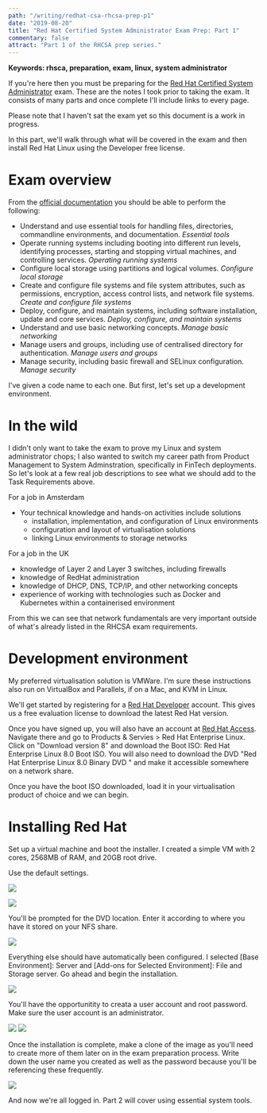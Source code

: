 ```yaml
---
path: "/writing/redhat-csa-rhcsa-prep-p1"
date: "2019-08-20"
title: "Red Hat Certified System Administrator Exam Prep: Part 1"
commentary: false
attract: "Part 1 of the RHCSA prep series."
---
```

**Keywords: rhsca, preparation, exam, linux, system administrator**

If you're here then you must be preparing for the [Red Hat Certified System Administrator](https://www.redhat.com/en/services/training/ex200-red-hat-certified-system-administrator-rhcsa-exam) exam.  These are the notes I took prior to taking the exam.  It consists of many parts and once complete I'll include links to every page.

Please note that I haven't sat the exam yet so this document is a work in progress.

In this part, we'll walk through what will be covered in the exam and then install Red Hat Linux using the Developer free license.

# Exam overview
From the [official documentation](https://www.redhat.com/en/services/certification/rhcsa) you should be able to perform the following:
* Understand and use essential tools for handling files, directories, commandline environments, and documentation. *Essential tools*
* Operate running systems including booting into different run levels, identifying processes, starting and stopping virtual machines, and controlling services. *Operating running systems*
* Configure local storage using partitions and logical volumes. *Configure local storage*
* Create and configure file systems and file system attributes, such as permissions, encryption, access control lists, and network file systems. *Create and configure file systems*
* Deploy, configure, and maintain systems, including software installation, update and core services. *Deploy, configure, and maintain systems*
* Understand and use basic networking concepts. *Manage basic networking*
* Manage users and groups, including use of centralised directory for authentication. *Manage users and groups*
* Manage security, including basic firewall and SELinux configuration. *Manage security*

I've given a code name to each one.  But first, let's set up a development environment.

# In the wild
I didn't only want to take the exam to prove my Linux and system administrator chops; I also wanted to switch my career path from Product Management to System Adminstration, specifically in FinTech deployments.  So let's look at a few real job descriptions to see what we should add to the Task Requirements above.

For a job in Amsterdam
* Your technical knowledge and hands-on activities include solutions 
  * installation, implementation, and configuration of Linux environments
  * configuration and layout of virtualisation solutions
  * linking Linux environments to storage networks

For a job in the UK
* knowledge of Layer 2 and Layer 3 switches, including firewalls
* knowledge of RedHat administration
* knowledge of DHCP, DNS, TCP/IP, and other networking concepts
* experience of working with technologies such as Docker and Kubernetes within a containerised environment

From this we can see that network fundamentals are very important outside of what's already listed in the RHCSA exam requirements.

# Development environment
My preferred virtualisation solution is VMWare.  I'm sure these instructions also run on VirtualBox and Parallels, if on a Mac, and KVM in Linux.

We'll get started by registering for a [Red Hat Developer](https://developers.redhat.com) account.  This gives us a free evaluation license to download the latest Red Hat version.

Once you have signed up, you will also have an account at [Red Hat Access](https://access.redhat.com/).  Navigate there and go to Products & Servies > Red Hat Enterprise Linux.  Click on "Download version 8" and download the Boot ISO: Red Hat Enterprise Linux 8.0 Boot ISO.  You will also need to download the DVD "Red Hat Enterprise Linux 8.0 Binary DVD " and make it accessible somewhere on a network share.

Once you have the boot ISO downloaded, load it in your virtualisation product of choice and we can begin.

# Installing Red Hat
Set up a virtual machine and boot the installer.  I created a simple VM with 2 cores, 2568MB of RAM, and 20GB root drive.

Use the default settings.

![](./images/rhcsa-vm-installation-1.png)

![](./images/rhcsa-vm-installation-2.png)

You'll be prompted for the DVD location.  Enter it according to where you have it stored on your NFS share.

![](./images/rhcsa-vm-installation-3.png)

Everything else should have automatically been configured.  I selected [Base Environment]: Server and [Add-ons for Selected Environment]: File and Storage server.  Go ahead and begin the installation.

![](./images/rhcsa-vm-installation-4.png)

You'll have the opportunitity to creata a user account and root password.  Make sure the user account is an administrator.

![](./images/rhcsa-vm-installation-5.png)
![](./images/rhcsa-vm-installation-6.png)

Once the installation is complete, make a clone of the image as you'll need to create more of them later on in the exam preparation process.  Write down the user name you created as well as the password because you'll be referencing these frequently.

![](./images/rhcsa-vm-installation-7.png)

And now we're all logged in.  Part 2 will cover using essential system tools.
